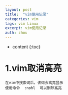 ```yaml
---
layout: post
title:  "vim使用记录"
categories: vim
tags: vim Linux
excerpt: vim使用记录
auth: zhou
---
```


* content
{:toc}


# 1.vim取消高亮

```
在vim中搜索词后，该词会高亮显示
使用命令  :nohl  可以删除高亮
```

